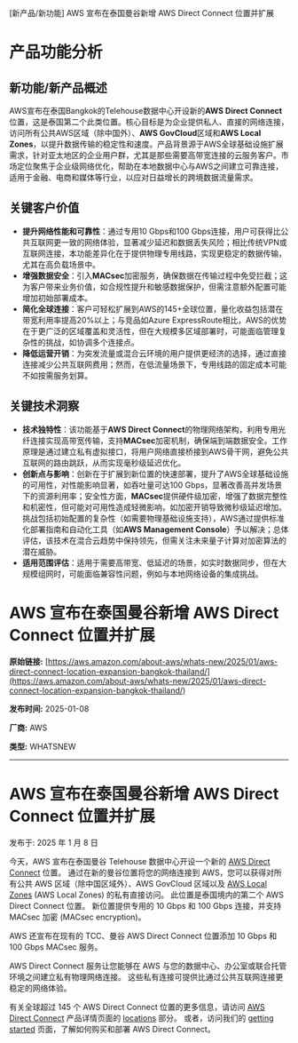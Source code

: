 
<!-- AI_TASK_START: AI标题翻译 -->
[新产品/新功能] AWS 宣布在泰国曼谷新增 AWS Direct Connect 位置并扩展

<!-- AI_TASK_END: AI标题翻译 -->


<!-- AI_TASK_START: AI竞争分析 -->
# 产品功能分析

## 新功能/新产品概述  
AWS宣布在泰国Bangkok的Telehouse数据中心开设新的**AWS Direct Connect**位置，这是泰国第二个此类位置。核心目标是为企业提供私人、直接的网络连接，访问所有公共AWS区域（除中国外）、**AWS GovCloud**区域和**AWS Local Zones**，以提升数据传输的稳定性和速度。产品背景源于AWS全球基础设施扩展需求，针对亚太地区的企业用户群，尤其是那些需要高带宽连接的云服务客户。市场定位聚焦于企业级网络优化，帮助在本地数据中心与AWS之间建立可靠连接，适用于金融、电商和媒体等行业，以应对日益增长的跨境数据流量需求。

## 关键客户价值  
- **提升网络性能和可靠性**：通过专用10 Gbps和100 Gbps连接，用户可获得比公共互联网更一致的网络体验，显著减少延迟和数据丢失风险；相比传统VPN或互联网连接，本功能差异化在于提供物理专用线路，实现更稳定的数据传输，尤其在高负载场景中。  
- **增强数据安全**：引入**MACsec**加密服务，确保数据在传输过程中免受拦截；这为客户带来业务价值，如合规性提升和敏感数据保护，但需注意额外配置可能增加初始部署成本。  
- **简化全球连接**：客户可轻松扩展到AWS的145+全球位置，量化收益包括潜在带宽利用率提高20%以上；与竞品如Azure ExpressRoute相比，AWS的优势在于更广泛的区域覆盖和灵活性，但在大规模多区域部署时，可能面临管理复杂性的挑战，如协调多个连接点。  
- **降低运营开销**：为突发流量或混合云环境的用户提供更经济的选择，通过直接连接减少公共互联网费用；然而，在低流量场景下，专用线路的固定成本可能不如按需服务划算。

## 关键技术洞察  
- **技术独特性**：该功能基于**AWS Direct Connect**的物理网络架构，利用专用光纤连接实现高带宽传输，支持**MACsec**加密机制，确保端到端数据安全。工作原理是通过建立私有虚拟接口，将用户网络直接桥接到AWS骨干网，避免公共互联网的路由跳跃，从而实现毫秒级延迟优化。  
- **创新点与影响**：创新在于扩展到新位置的快速部署，提升了AWS全球基础设施的可用性，对性能影响显著，如吞吐量可达100 Gbps，显著改善高并发场景下的资源利用率；安全性方面，**MACsec**提供硬件级加密，增强了数据完整性和机密性，但可能对可用性造成轻微影响，如加密开销导致微秒级延迟增加。挑战包括初始配置的复杂性（如需要物理基础设施支持），AWS通过提供标准化部署指南和自动化工具（如**AWS Management Console**）予以解决；总体评估，该技术在混合云趋势中保持领先，但需关注未来量子计算对加密算法的潜在威胁。  
- **适用范围评估**：适用于需要高带宽、低延迟的场景，如实时数据同步，但在大规模组网时，可能面临兼容性问题，例如与本地网络设备的集成挑战。

<!-- AI_TASK_END: AI竞争分析 -->


<!-- AI_TASK_START: AI全文翻译 -->
# AWS 宣布在泰国曼谷新增 AWS Direct Connect 位置并扩展

**原始链接:** [https://aws.amazon.com/about-aws/whats-new/2025/01/aws-direct-connect-location-expansion-bangkok-thailand/](https://aws.amazon.com/about-aws/whats-new/2025/01/aws-direct-connect-location-expansion-bangkok-thailand/)  

**发布时间:** 2025-01-08  

**厂商:** AWS  

**类型:** WHATSNEW  

---  
# AWS 宣布在泰国曼谷新增 AWS Direct Connect 位置并扩展  

发布于: 2025 年 1 月 8 日  

今天，AWS 宣布在泰国曼谷 Telehouse 数据中心开设一个新的 [AWS Direct Connect](https://aws.amazon.com/directconnect) 位置。 通过在新的曼谷位置将您的网络连接到 AWS，您可以获得对所有公共 AWS 区域（除中国区域外）、AWS GovCloud 区域以及 [AWS Local Zones](https://aws.amazon.com/about-aws/global-infrastructure/localzones/) (AWS Local Zones) 的私有直接访问。 此位置是泰国境内的第二个 AWS Direct Connect 位置。 新位置提供专用的 10 Gbps 和 100 Gbps 连接，并支持 MACsec 加密 (MACsec encryption)。  
  
AWS 还宣布在现有的 TCC、曼谷 AWS Direct Connect 位置添加 10 Gbps 和 100 Gbps MACsec 服务。  
  
AWS Direct Connect 服务让您能够在 AWS 与您的数据中心、办公室或联合托管环境之间建立私有物理网络连接。 这些私有连接可提供比通过公共互联网连接更稳定的网络体验。  
  
有关全球超过 145 个 AWS Direct Connect 位置的更多信息，请访问 [AWS Direct Connect](https://aws.amazon.com/directconnect) 产品详情页面的 [locations](https://aws.amazon.com/directconnect/locations/) 部分。 或者，访问我们的 [getting started](https://aws.amazon.com/directconnect/getting-started/) 页面，了解如何购买和部署 AWS Direct Connect。

<!-- AI_TASK_END: AI全文翻译 -->

